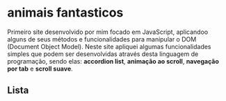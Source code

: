 # animais fantasticos
 
Primeiro site desenvolvido por mim focado em JavaScript, aplicandoo alguns de seus métodos e funcionalidades para manipular o DOM (Document Object Model). Neste site apliquei algumas funcionalidades simples que podem ser desenvolvidas através desta linguagem de programação, sendo elas: **accordion list**, **animação ao scroll**, **navegação por tab** e **scroll suave**.

## Lista
